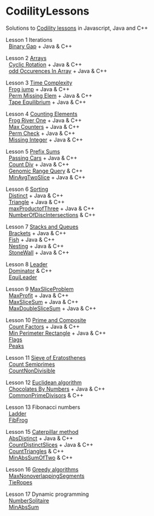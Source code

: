 # CodilityLessons

Solutions to [Codility lessons](https://app.codility.com/programmers/lessons) in Javascript, Java and C++

Lesson 1 Iterations<br>
&nbsp;  [Binary Gap](/1%20Iterations/BinaryGap/BinaryGap.MD) + Java & C++<br>

Lesson 2 [Arrays](/2%20Arrays)<br>
&nbsp;  [Cyclic Rotation](/2%20Arrays/Cyclic%20Rotation/CyclicRotation.MD) + Java & C++<br>
&nbsp;  [odd Occurences In Array](/2%20Arrays/oddOccurencesInArray/OddOccurrencesInArray.MD) + Java & C++<br>

Lesson 3 [Time Complexity](/3%20Time%20Complexity)<br>
&nbsp;  [Frog jump](/3%20Time%20Complexity/FrogJmp/frogJump.MD) + Java & C++<br>
&nbsp;  [Perm Missing Elem](/3%20Time%20Complexity/PermMissingElem/PermMissingElem.MD) + Java & C++<br>
&nbsp;  [Tape Equilibrium](/3%20Time%20Complexity/TapeEquilibrium/TapeEquilibrium.MD) + Java & C++ <br>

Lesson 4 [Counting Elements](/4%20Counting%20Elements)<br>
&nbsp;  [Frog River One](/4%20Counting%20Elements/FrogRiverOne/frog.MD) + Java & C++<br>
&nbsp;  [Max Counters](/4%20Counting%20Elements/MaxCounters/MaxCounters.MD) + Java & C++<br>
&nbsp;  [Perm Check](/4%20Counting%20Elements/PermCheck/permCheck.MD) + Java & C++<br>
&nbsp;  [Missing Integer](/4%20Counting%20Elements/missingInteger/missingInt.MD) + Java & C++<br>

Lesson 5 [Prefix Sums](/5%20PrefixSums)<br>
&nbsp; [Passing Cars](/5%20PrefixSums/PassingCars/passingCars.MD) + Java & C++<br>
&nbsp; [Count Div](/5%20PrefixSums/CountDiv/countDiv.MD) + Java & C++<br>
&nbsp; [Genomic Range Query](/5%20PrefixSums/GenomicRangeQuery/GRQ.MD) & C++<br>
&nbsp; [MinAvgTwoSlice](/5%20PrefixSums/MinAvgTwoSlice/MinAvgTwoSlice.MD) + Java & C++<br>

Lesson 6 [Sorting](/6%20Sorting/)<br>
&nbsp; [Distinct](/6%20Sorting/Distinct/Distinct.MD) + Java & C++<br>
&nbsp; [Triangle](/6%20Sorting/Triangle/Triagle.MD) + Java & C++<br>
&nbsp; [maxProductofThree](/6%20Sorting/maxProductofThree/MaxProdTree.MD) + Java & C++<br>
&nbsp; [NumberOfDiscIntersections](/6%20Sorting/NumberOfDiscIntersections/NumberOfDiscIntersections.MD) & C++ <br>

Lesson 7 [Stacks and Queues](/7%20StacksandQues/) <br>
&nbsp; [Brackets](/7%20StacksandQues/Brackets/brackets.MD) + Java & C++<br>
&nbsp; [Fish](/7%20StacksandQues/Fish/fish.MD) + Java & C++<br>
&nbsp; [Nesting](/7%20StacksandQues/Nesting/nesting.MD) + Java & C++<br>
&nbsp; [StoneWall](/7%20StacksandQues/StoneWall/stoneWall.MD) + Java & C++<br>

Lesson 8 [Leader](/8%20Leader/) <br>
&nbsp; [Dominator](/8%20Leader/Dominator/Dominator.MD) & C++<br>
&nbsp; [EquiLeader](/8%20Leader/equiLeader/EquiLeader.MD) <br>

Lesson 9 [MaxSliceProblem](/9%20MaxSliceProblem/)<br>
&nbsp; [MaxProfit](/9%20MaxSliceProblem/MaxProfit/MaxProfit.MD) + Java & C++<br>
&nbsp; [MaxSliceSum](/9%20MaxSliceProblem/MaxSliceSum/MaxSliceSum.MD) + Java & C++ <br>
&nbsp; [MaxDoubleSliceSum](/9%20MaxSliceProblem/MaxDoubleSliceSum/MaxDoubleSliceSum.MD) + Java & C++ <br>

Lesson 10 [Prime and Composite](/10%20PrimeandComposite/)<br>
&nbsp; [Count Factors](/10%20PrimeandComposite/CountFactors/countFactors.MD) + Java & C++ <br>
&nbsp; [Min Perimeter Rectangle](/10%20PrimeandComposite/MinPerimeterRectangle/MinPerimeterRectangle.MD) + Java & C++ <br>
&nbsp; [Flags](/10%20PrimeandComposite/Flags/Flags.MD) <br>
&nbsp; [Peaks](/10%20PrimeandComposite/Peaks/Peaks.MD) <br>

Lesson 11 [Sieve of Eratosthenes](/11%20Sieve%20of%20Eratosthenes/)<br>
&nbsp; [Count Semiprimes](/11%20Sieve%20of%20Eratosthenes/CountSemiprimes/CountSemiprimes.MD) <br>
&nbsp; [CountNonDivisible](/11%20Sieve%20of%20Eratosthenes/CountNonDivisible/CountNonDivisible.MD) <br>

Lesson 12 [Euclidean algorithm](/12%20Euclidean%20algorithm/)<br>
&nbsp; [Chocolates By Numbers](/12%20Euclidean%20algorithm/ChocolatesByNumbers/ChocolatesByNumbers.MD) + Java & C++ <br>
&nbsp; [CommonPrimeDivisors](/12%20Euclidean%20algorithm/CommonPrimeDivisors/CommonPrimeDivisors.md) & C++ <br>

Lesson 13 Fibonacci numbers <br>
&nbsp; [Ladder](/13%20Fibonacci%20Numbers/Ladder/Ladder.MD) <br>
&nbsp; [FibFrog](/13%20Fibonacci%20Numbers/FibFrog/FibFrog.MD) <br>

Lesson 15 [Caterpillar method](/15%20Caterpillar%20method/) <br>
&nbsp; [AbsDistinct](/15%20Caterpillar%20method/AbsDistinct/absDistinct.MD) + Java & C++ <br>
&nbsp; [CountDistinctSlices](/15%20Caterpillar%20method/CountDistinctSlices/CountDistinctSlices.MD) + Java & C++ <br>
&nbsp; [CountTriangles](/15%20Caterpillar%20method/CountTriangles/CountTriangles.MD) & C++ <br>
&nbsp; [MinAbsSumOfTwo](/15%20Caterpillar%20method/MinAbsSumOfTwo/MinAbsSumOfTwo.MD) & C++ <br>

Lesson 16 [Greedy algorithms](/16%20Greedy%20algorithms/) <br>
&nbsp; [MaxNonoverlappingSegments](/16%20Greedy%20algorithms/MaxNonoverlappingSegments/MaxNonoverlappingSegments.MD) <br>
&nbsp; [TieRopes](/16%20Greedy%20algorithms/TieRopes/Tieropes.MD) <br>

Lesson 17 Dynamic programming <br>
&nbsp; [NumberSolitaire](/17%20Dynamic%20programming/NumberSolitaire/NumberSolitaire.MD) <br>
&nbsp; [MinAbsSum](/17%20Dynamic%20programming/MinAbsSum/MinAbsSum.MD) <br>